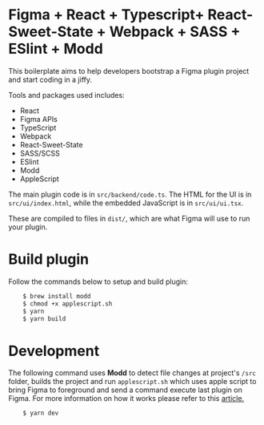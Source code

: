 # Figma + React + Typescript+ React-Sweet-State + Webpack + SASS + ESlint + Modd

This boilerplate aims to help developers bootstrap a Figma plugin project and start coding in a jiffy.

Tools and packages used includes:

- React
- Figma APIs
- TypeScript
- Webpack
- React-Sweet-State
- SASS/SCSS
- ESlint
- Modd
- AppleScript

The main plugin code is in `src/backend/code.ts`. The HTML for the UI is in
`src/ui/index.html`, while the embedded JavaScript is in `src/ui/ui.tsx`.

These are compiled to files in `dist/`, which are what Figma will use to run
your plugin.

# Build plugin

Follow the commands below to setup and build plugin:

```bash
    $ brew install modd
    $ chmod +x applescript.sh
    $ yarn
    $ yarn build
```

# Development

The following command uses **Modd** to detect file changes at project's `/src` folder, builds the project and run `applescript.sh` which uses apple script to bring Figma to foreground and send a command execute last plugin on Figma. For more information on how it works please refer to this [article.](https://www.reactjunkie.com/react-graphql-figma-plugin)

```bash
    $ yarn dev
```
